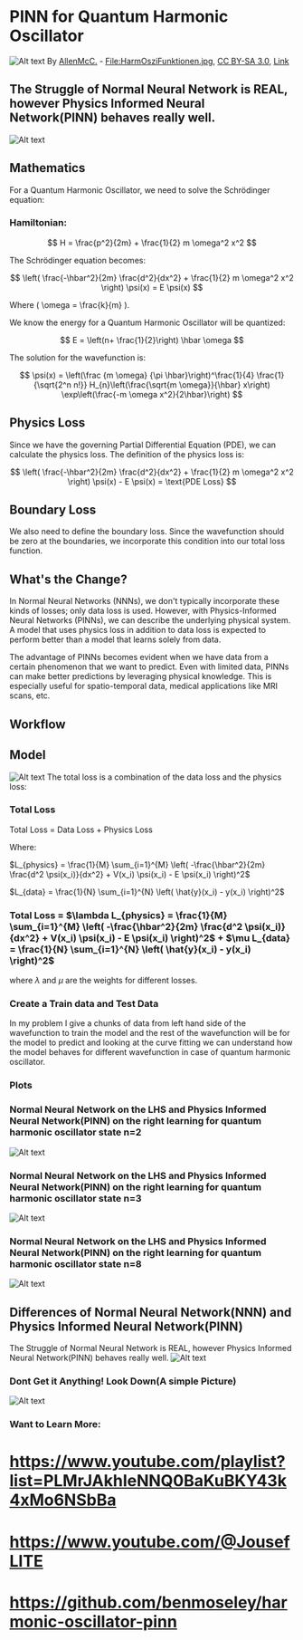 # PINN for Quantum Harmonic Oscillator
![Alt text](wikiqmho.png)
By <a href="//commons.wikimedia.org/wiki/User:AllenMcC." title="User:AllenMcC.">AllenMcC.</a> - <a href="//commons.wikimedia.org/w/index.php?title=File:HarmOsziFunktionen.jpg&amp;action=edit&amp;redlink=1" class="new" title="File:HarmOsziFunktionen.jpg (page does not exist)">File:HarmOsziFunktionen.jpg</a>, <a href="https://creativecommons.org/licenses/by-sa/3.0" title="Creative Commons Attribution-Share Alike 3.0">CC BY-SA 3.0</a>, <a href="https://commons.wikimedia.org/w/index.php?curid=11623546">Link</a>
## The Struggle of Normal Neural Network is REAL, however Physics Informed Neural Network(PINN) behaves really well.
![Alt text](n3state.gif)
## Mathematics

For a Quantum Harmonic Oscillator, we need to solve the Schrödinger equation:

### Hamiltonian:
$$ H = \frac{p^2}{2m} + \frac{1}{2} m \omega^2 x^2 $$

The Schrödinger equation becomes:

$$ \left( \frac{-\hbar^2}{2m} \frac{d^2}{dx^2} + \frac{1}{2} m \omega^2 x^2 \right) \psi(x) = E \psi(x) $$

Where \( \omega = \frac{k}{m} \).

We know the energy for a Quantum Harmonic Oscillator will be quantized:

$$ E = \left(n+ \frac{1}{2}\right) \hbar \omega $$

The solution for the wavefunction is:

$$ \psi(x) = \left(\frac {m \omega} {\pi \hbar}\right)^\frac{1}{4} \frac{1}{\sqrt{2^n n!}} H_{n}\left(\frac{\sqrt{m \omega}}{\hbar} x\right) \exp\left(\frac{-m \omega x^2}{2\hbar}\right) $$

## Physics Loss

Since we have the governing Partial Differential Equation (PDE), we can calculate the physics loss. The definition of the physics loss is:

$$ \left( \frac{-\hbar^2}{2m} \frac{d^2}{dx^2} + \frac{1}{2} m \omega^2 x^2 \right) \psi(x) - E \psi(x) = \text{PDE Loss} $$

## Boundary Loss

We also need to define the boundary loss. Since the wavefunction should be zero at the boundaries, we incorporate this condition into our total loss function.

## What's the Change?

In Normal Neural Networks (NNNs), we don't typically incorporate these kinds of losses; only data loss is used. However, with Physics-Informed Neural Networks (PINNs), we can describe the underlying physical system. A model that uses physics loss in addition to data loss is expected to perform better than a model that learns solely from data.

The advantage of PINNs becomes evident when we have data from a certain phenomenon that we want to predict. Even with limited data, PINNs can make better predictions by leveraging physical knowledge. This is especially useful for spatio-temporal data, medical applications like MRI scans, etc.

## Workflow
## Model
![Alt text](model_architecture.png)
The total loss is a combination of the data loss and the physics loss:

### Total Loss

Total Loss = Data Loss + Physics Loss

Where:

$L_{physics} = \frac{1}{M} \sum_{i=1}^{M} \left( -\frac{\hbar^2}{2m} \frac{d^2 \psi(x_i)}{dx^2} + V(x_i) \psi(x_i) - E \psi(x_i) \right)^2$

$L_{data} = \frac{1}{N} \sum_{i=1}^{N} \left( \hat{y}(x_i) - y(x_i) \right)^2$

### Total Loss = $\lambda L_{physics} = \frac{1}{M} \sum_{i=1}^{M} \left( -\frac{\hbar^2}{2m} \frac{d^2 \psi(x_i)}{dx^2} + V(x_i) \psi(x_i) - E \psi(x_i) \right)^2$ + $\mu L_{data} = \frac{1}{N} \sum_{i=1}^{N} \left( \hat{y}(x_i) - y(x_i) \right)^2$

where $\lambda$ and $\mu$ are the weights for different losses.

### Create a Train data and Test Data
In my problem I give a chunks of data from left hand side of the wavefunction to train the model and the rest of the wavefunction will be for the model to predict and looking at the curve fitting we can understand how the model behaves for different wavefunction in case of quantum harmonic oscillator.


### Plots
### Normal Neural Network on the LHS and Physics Informed Neural Network(PINN) on the right learning for quantum harmonic oscillator state n=2
![Alt text](n2state.gif)

### Normal Neural Network on the LHS and Physics Informed Neural Network(PINN) on the right learning for quantum harmonic oscillator state n=3
![Alt text](n3state.gif)

### Normal Neural Network on the LHS and Physics Informed Neural Network(PINN) on the right learning for quantum harmonic oscillator state n=8
![Alt text](n8state.gif)


## Differences of Normal Neural Network(NNN) and Physics Informed Neural Network(PINN)
The Struggle of Normal Neural Network is REAL, however Physics Informed Neural Network(PINN) behaves really well.
![Alt text](struggle_nn.jpg)

### Dont Get it Anything! Look Down(A simple Picture)
![Alt text](ex.jpg)

### Want to Learn More:
# https://www.youtube.com/playlist?list=PLMrJAkhIeNNQ0BaKuBKY43k4xMo6NSbBa
# https://www.youtube.com/@JousefLITE
# https://github.com/benmoseley/harmonic-oscillator-pinn
